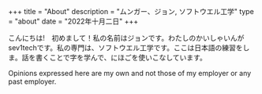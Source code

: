 +++
title = "About"
description = "ムンガー、ジョン, ソフトウエル工学"
type = "about"
date = "2022年十月二日"
+++

こんにちは!　初めまして！私の名前はジョンです。わたしのかいしゃいんがsev1techです。私の専門は、ソフトウエル工学です。ここは日本語の練習をしま。話を書くことで字を学んで、にほごを使いこなしています。

Opinions expressed here are my own and not those of my employer or any past employer.





